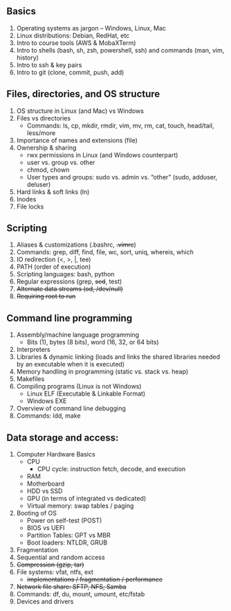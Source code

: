 ## Basics

1. Operating systems as jargon – Windows, Linux, Mac
2. Linux distributions: Debian, RedHat, etc
3. Intro to course tools (AWS & MobaXTerm)
4. Intro to shells (bash, sh, zsh, powershell, ssh) and commands (man, vim, history)
5. Intro to ssh & key pairs
6. Intro to git (clone, commit, push, add)

## Files, directories, and OS structure

1. OS structure in Linux (and Mac) vs Windows
2. Files vs directories
   - Commands: ls, cp, mkdir, rmdir, vim, mv, rm, cat, touch, head/tail, less/more
3. Importance of names and extensions (file)
4. Ownership & sharing
   - rwx permissions in Linux (and Windows counterpart)
   - user vs. group vs. other
   - chmod, chown
   - User types and groups: sudo vs. admin vs. “other” (sudo, adduser, deluser)
5. Hard links & soft links (ln)
6. Inodes
7. File locks

## Scripting

1. Aliases & customizations (.bashrc, ~~.vimrc~~)
2. Commands: grep, diff, find, file, wc, sort, uniq, whereis, which
3. IO redirection (<, >, |, tee)
4. PATH (order of execution)
5. Scripting languages: bash, python
6. Regular expressions (grep, ~~sed~~, test)
7. ~~Alternate data streams (od, /dev/null)~~
8. ~~Requiring root to run~~

## Command line programming

1. Assembly/machine language programming
   - Bits (1), bytes (8 bits), word (16, 32, or 64 bits)
2. Interpreters
3. Libraries & dynamic linking (loads and links the shared libraries needed by an executable when it is executed)
4. Memory handling in programming (static vs. stack vs. heap)
5. Makefiles
6. Compiling programs (Linux is not Windows)
   - Linux ELF (Executable & Linkable Format)
   - Windows EXE
7. Overview of command line debugging
8. Commands: ldd, make

## Data storage and access:

1. Computer Hardware Basics
   - CPU
     - CPU cycle: instruction fetch, decode, and execution
   - RAM
   - Motherboard
   - HDD vs SSD
   - GPU (in terms of integrated vs dedicated)
   - Virtual memory: swap tables / paging
2. Booting of OS
   - Power on self-test (POST)
   - BIOS vs UEFI
   - Partition Tables: GPT vs MBR
   - Boot loaders: NTLDR, GRUB
3. Fragmentation
4. Sequential and random access
5. ~~Compression (gzip, tar)~~
6. File systems: vfat, ntfs, ext
   - ~~implementations / fragmentation / performance~~
7. ~~Network file share: SFTP, NFS, Samba~~
8. Commands: df, du, mount, umount, etc/fstab
9. Devices and drivers
